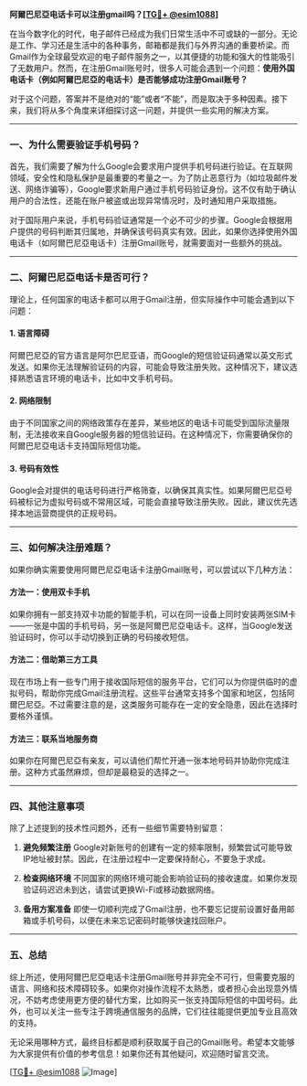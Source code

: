 **阿爾巴尼亞电话卡可以注册gmail吗？[[TG💪+ @esim1088](https://t.me/s/esim1088)]**

在当今数字化的时代，电子邮件已经成为我们日常生活中不可或缺的一部分。无论是工作、学习还是生活中的各种事务，邮箱都是我们与外界沟通的重要桥梁。而Gmail作为全球最受欢迎的电子邮件服务之一，以其便捷的功能和强大的性能吸引了无数用户。然而，在注册Gmail账号时，很多人可能会遇到一个问题：**使用外国电话卡（例如阿爾巴尼亞的电话卡）是否能够成功注册Gmail账号？**

对于这个问题，答案并不是绝对的“能”或者“不能”，而是取决于多种因素。接下来，我们将从多个角度来详细探讨这一问题，并提供一些实用的解决方案。

---

### 一、为什么需要验证手机号码？

首先，我们需要了解为什么Google会要求用户提供手机号码进行验证。在互联网领域，安全性和隐私保护是最重要的考量之一。为了防止恶意行为（如垃圾邮件发送、网络诈骗等），Google要求新用户通过手机号码验证身份。这不仅有助于确认用户的合法性，还能在账户被盗或出现异常情况时，及时通知用户采取措施。

对于国际用户来说，手机号码验证通常是一个必不可少的步骤。Google会根据用户提供的号码判断其归属地，并确保该号码真实有效。因此，如果你选择使用外国电话卡（如阿爾巴尼亞电话卡）注册Gmail账号，就需要面对一些额外的挑战。

---

### 二、阿爾巴尼亞电话卡是否可行？

理论上，任何国家的电话卡都可以用于Gmail注册，但实际操作中可能会遇到以下问题：

#### 1. **语言障碍**
   阿爾巴尼亞的官方语言是阿尔巴尼亚语，而Google的短信验证码通常以英文形式发送。如果你无法理解验证码的内容，可能会导致注册失败。这种情况下，建议选择熟悉语言环境的电话卡，比如中文手机号码。

#### 2. **网络限制**
   由于不同国家之间的网络政策存在差异，某些地区的电话卡可能受到国际流量限制，无法接收来自Google服务器的短信验证码。在这种情况下，你需要确保你的阿爾巴尼亞电话卡支持国际短信功能。

#### 3. **号码有效性**
   Google会对提供的电话号码进行严格筛查，以确保其真实性。如果阿爾巴尼亞号码被标记为虚拟号码或不常用区域，可能会直接导致注册失败。因此，建议优先选择本地运营商提供的正规号码。

---

### 三、如何解决注册难题？

如果你确实需要使用阿爾巴尼亞电话卡注册Gmail账号，可以尝试以下几种方法：

#### 方法一：使用双卡手机
   如果你拥有一部支持双卡功能的智能手机，可以在同一设备上同时安装两张SIM卡——一张是中国的手机号码，另一张是阿爾巴尼亞电话卡。这样，当Google发送验证码时，你可以手动切换到正确的号码接收短信。

#### 方法二：借助第三方工具
   现在市场上有一些专门用于接收国际短信的服务平台，它们可以为你提供临时的虚拟号码，帮助你完成Gmail注册流程。这些平台通常支持多个国家和地区，包括阿爾巴尼亞。不过需要注意的是，这类服务可能存在一定的安全隐患，因此在选择时要格外谨慎。

#### 方法三：联系当地服务商
   如果你在阿爾巴尼亞有亲友，可以请他们帮忙开通一张本地号码并协助你完成注册。这种方式虽然麻烦，但却是最稳妥的选择之一。

---

### 四、其他注意事项

除了上述提到的技术性问题外，还有一些细节需要特别留意：

1. **避免频繁注册**
   Google对新账号的创建有一定的频率限制，频繁尝试可能导致IP地址被封禁。因此，在注册过程中一定要保持耐心，不要急于求成。

2. **检查网络环境**
   不同国家的网络环境可能会影响验证码的接收速度。如果你发现验证码迟迟未到达，请尝试更换Wi-Fi或移动数据网络。

3. **备用方案准备**
   即使一切顺利完成了Gmail注册，也不要忘记提前设置好备用邮箱或手机号码，以便在未来忘记密码时能够快速找回账户。

---

### 五、总结

综上所述，使用阿爾巴尼亞电话卡注册Gmail账号并非完全不可行，但需要克服的语言、网络和技术障碍较多。如果你对操作流程不太熟悉，或者担心会出现意外情况，不妨考虑使用更方便的替代方案，比如购买一张支持国际短信的中国号码。此外，也可以关注一些专注于跨境通信服务的品牌，它们往往能提供更加专业且高效的支持。

无论采用哪种方式，最终目标都是顺利获取属于自己的Gmail账号。希望本文能够为大家提供有价值的参考信息！如果你还有其他疑问，欢迎随时留言交流。

[[TG💪+ @esim1088](https://t.me/s/esim1088) ![Image](https://i.postimg.cc/4NQfJmqS/Snipaste-2025-05-13-00-14-12.png)]